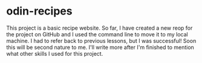 # odin-recipes
This project is a basic recipe website.
So far, I have created a new reop for the project on GitHub and I used the command line to move it to my local machine.
I had to refer back to previous lessons, but I was successful! 
Soon this will be second nature to me. I'll write more after I'm finished to mention what other skills I used for this project.
